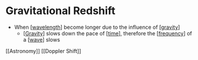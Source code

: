 # Gravitational Redshift

- When [[wavelength]] become longer due to the influence of [[gravity]]
  - [[Gravity]] slows down the pace of [[time]], therefore the [[frequency]] of a [[wave]] slows

[[Astronomy]] [[Doppler Shift]]

[//begin]: # "Autogenerated link references for markdown compatibility"
[wavelength]: wavelength "Wavelength"
[gravity]: gravity "Gravity"
[time]: time "Time"
[frequency]: frequency "Frequency"
[wave]: wave "Wave"
[//end]: # "Autogenerated link references"